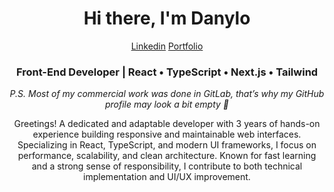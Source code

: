 <h1 align="center">Hi there, I'm Danylo</h1>

<div align="center"> 
  <a href="https://linkedin.com/in/hrytsenko-danylo" target="_blank">Linkedin</a>
  <a href="danylo-hrytsenko-portfolio.netlify.app" target="_blank">Portfolio</a>
</div>

<h3 align="center">Front-End Developer | React • TypeScript • Next.js • Tailwind</h3>

<p align="center">
  <i>P.S. Most of my commercial work was done in GitLab,  
  that’s why my GitHub profile may look a bit empty 🙂</i>
</p>

<p align="center">
Greetings! 
A dedicated and adaptable developer with 3 years of hands-on experience building responsive and maintainable web interfaces. Specializing in React, TypeScript, and modern UI frameworks, I focus on performance, scalability, and clean architecture. Known for fast learning and a strong sense of responsibility,
I contribute to both technical implementation and UI/UX improvement.
</p>
